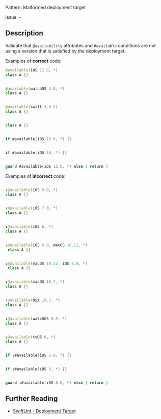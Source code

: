Pattern: Malformed deployment target

Issue: -

## Description

Validate that `@availability` attributes and `#available` conditions are not using a version that is satisfied by the deployment target.

Examples of **correct** code:
```swift
@available(iOS 12.0, *)
class A {}


@available(watchOS 4.0, *)
class A {}


@available(swift 3.0.2)
class A {}


class A {}


if #available(iOS 10.0, *) {}


if #available(iOS 10, *) {}


guard #available(iOS 12.0, *) else { return }

```
Examples of **incorrect** code:
```swift

↓@available(iOS 6.0, *)
class A {}


↓@available(iOS 7.0, *)
class A {}


↓@available(iOS 6, *)
class A {}


↓@available(iOS 6.0, macOS 10.12, *)
 class A {}


↓@available(macOS 10.12, iOS 6.0, *)
 class A {}


↓@available(macOS 10.7, *)
class A {}


↓@available(OSX 10.7, *)
class A {}


↓@available(watchOS 0.9, *)
class A {}


↓@available(tvOS 8, *)
class A {}


if ↓#available(iOS 6.0, *) {}


if ↓#available(iOS 6, *) {}


guard ↓#available(iOS 6.0, *) else { return }

```

## Further Reading

* [SwiftLint - Deployment Target](https://realm.github.io/SwiftLint/deployment_target.html)
